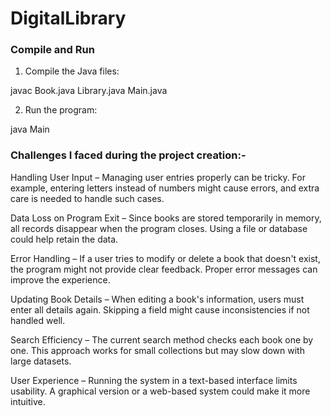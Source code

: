 # DigitalLibrary

### Compile and Run

1. Compile the Java files:

javac Book.java Library.java Main.java

2. Run the program:

java Main

### Challenges I faced during the project creation:-

Handling User Input – Managing user entries properly can be tricky. For example, entering letters instead of numbers might cause errors, and extra care is needed to handle such cases.

Data Loss on Program Exit – Since books are stored temporarily in memory, all records disappear when the program closes. Using a file or database could help retain the data.

Error Handling – If a user tries to modify or delete a book that doesn't exist, the program might not provide clear feedback. Proper error messages can improve the experience.

Updating Book Details – When editing a book's information, users must enter all details again. Skipping a field might cause inconsistencies if not handled well.

Search Efficiency – The current search method checks each book one by one. This approach works for small collections but may slow down with large datasets.

User Experience – Running the system in a text-based interface limits usability. A graphical version or a web-based system could make it more intuitive.


